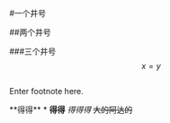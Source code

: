 \#一个井号

\#\#两个井号

\#\#\#三个井号$$x = y$$

> ```
>
> ```



Enter footnote here.

\*\*得得\*\*
*
**得得**
*得得得*
~~大的阿达的~~
